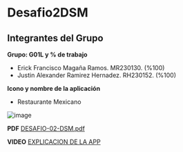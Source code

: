 # Desafio2DSM

## Integrantes del Grupo

**Grupo: G01L y % de trabajo**
- Erick Francisco Magaña Ramos. MR230130. (%100)
- Justin Alexander Ramirez Hernadez. RH230152. (%100)

**Icono y nombre de la aplicación**

- Restaurante Mexicano
  
![image](https://github.com/user-attachments/assets/1f402c6f-edcf-4b13-b8cd-a4db2079c4fb)

**PDF**
[DESAFIO-02-DSM.pdf](https://github.com/user-attachments/files/17035403/DESAFIO-02-DSM.pdf)

**VIDEO**
[EXPLICACION DE LA APP](https://drive.google.com/drive/folders/1H8Dzakj_Wp4ImgwbhJSKMBdUy2DS7h9Q?usp=sharing)
